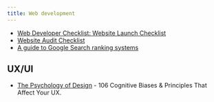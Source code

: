 ```yaml
---
title: Web development
---
```


- [Web Developer Checklist: Website Launch Checklist](https://www.toptal.com/developers/webdevchecklist)
- [Website Audit Checklist](https://audit.bt.ht/)
- [A guide to Google Search ranking systems](https://developers.google.com/search/docs/appearance/ranking-systems-guide)


## UX/UI

- [The Psychology of Design](https://growth.design/psychology) - 106 Cognitive Biases & Principles That Affect Your UX.
